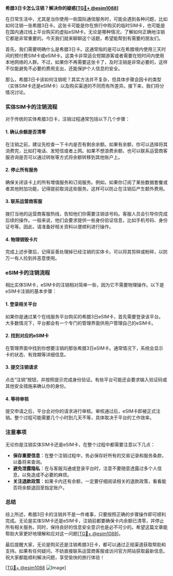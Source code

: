 **希腊3日卡怎么注销？解决你的疑惑[[TG💪+ @esim1088](https://t.me/s/esim1088)]**

在日常生活中，尤其是当你使用一些国际通信服务时，可能会遇到各种问题，比如如何注销一张希腊3日卡。这张卡可能是你在旅行中购买的临时SIM卡，也可能是在国内通过线上平台购买的虚拟eSIM卡。无论是哪种情况，了解如何正确地注销它都是非常重要的。今天我们就来聊聊这个话题，希望能帮到有需要的朋友们。

首先，我们需要明确什么是希腊3日卡。这通常指的是可以在希腊境内使用三天时间的预付费SIM卡或eSIM卡。这类卡非常适合短期游客或者需要在短时间内使用本地网络的人群。不过，如果你不再需要这张卡了，及时注销是非常必要的，这样不仅能避免不必要的费用支出，还能保护个人信息的安全。

那么，希腊3日卡该如何注销呢？其实方法并不复杂，但具体步骤会因卡的类型（实体SIM卡还是eSIM卡）以及购买渠道的不同而有所差异。接下来，我们将分情况讨论。

### 实体SIM卡的注销流程

对于传统的实体希腊3日卡，注销过程通常包括以下几个步骤：

#### 1. 确认余额是否清零
在注销之前，建议先检查一下卡内是否有剩余余额。如果有余额，你可以选择将其消费完，比如打电话、发短信或者上网。如果不想浪费余额，也可以联系运营商客服咨询是否可以通过转账等方式将余额转移到其他账户上。

#### 2. 停止所有服务
确保关闭该卡上的所有增值服务和订阅服务。例如，如果你订阅了某些数据套餐或者其他附加功能，记得提前取消这些服务。这样可以防止在注销后产生额外费用。

#### 3. 联系运营商客服
拨打当地的运营商客服热线，告知他们你需要注销该号码。客服人员会引导你完成后续的操作。一般来说，他们会要求提供一些身份验证信息，比如手机号码、身份证号等。因此，请准备好相关资料以便顺利进行操作。

#### 4. 物理销毁卡片
完成上述步骤后，记得妥善处理掉已经注销的实体卡。可以将其剪碎或粉碎，以防万一有人捡到并恶意使用。

### eSIM卡的注销流程

相比实体SIM卡，eSIM卡的注销相对简单一些，因为它不需要物理操作。以下是eSIM卡注销的基本步骤：

#### 1. 登录相关平台
如果你是通过某个在线服务平台购买的希腊3日eSIM卡，首先需要登录该平台。大多数情况下，平台都会有一个专门的管理界面供用户管理自己的eSIM卡。

#### 2. 找到对应的eSIM卡
在管理界面中找到你想要注销的那张希腊3日eSIM卡。通常情况下，系统会显示卡的状态、有效期等详细信息。

#### 3. 提交注销请求
点击“注销”按钮，并按照提示完成身份验证。有些平台可能还会要求输入验证码或其他安全措施来确认你的身份。

#### 4. 等待审核
提交申请之后，平台会对你的请求进行审核。审核通过后，eSIM卡即被正式注销。整个过程可能需要几个小时到几天不等，具体取决于平台的工作效率。

### 注意事项

无论你是注销实体SIM卡还是eSIM卡，在整个过程中都需要注意以下几点：

- **保存重要信息**：在整个注销过程中，务必保存好所有的交易记录和服务条款，以备将来查询。
- **避免泄露隐私**：在与客服沟通或登录平台时，注意不要随意透露过多个人信息，以免造成不必要的麻烦。
- **关注退款政策**：如果卡内还有余额，一定要仔细阅读相关的退款政策，看看能否将余额退回至指定账户。

### 总结

综上所述，希腊3日卡的注销并不是一件难事，只要按照正确的步骤操作即可顺利完成。无论是实体SIM卡还是eSIM卡，注销前都要确保卡内余额已清零，并停止所有相关服务。同时，保持良好的信息安全意识也是必不可少的。希望这篇文章能帮助大家更好地理解和应对这一问题[[TG💪+ @esim1088](https://t.me/s/esim1088)]。

最后提醒大家，无论是购买还是注销希腊3日卡，都可以通过正规渠道获取帮助和支持。如果有任何疑问，不妨直接联系运营商客服或访问官方网站获取最新信息。祝大家都能顺利解决问题，享受愉快的旅行体验！

[[TG💪+ @esim1088](https://t.me/s/esim1088) ![Image](https://i.postimg.cc/4NQfJmqS/Snipaste-2025-05-13-00-14-12.png)]